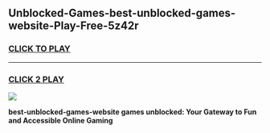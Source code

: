 
## Unblocked-Games-best-unblocked-games-website-Play-Free-5z42r
<h3>
<a href="https://premium76.site?title=best-unblocked-games-website&ref=18A1">CLICK TO PLAY</a></h3>
<hr>

<h3>
<a href="https://premium76.site?title=best-unblocked-games-website&ref=18A1">CLICK 2 PLAY</a>
  
</h3>

<a href="https://premium76.site?title=best-unblocked-games-website&ref=18A1"><img src="https://clearcache.store/games.png"></a>


**best-unblocked-games-website games unblocked: Your Gateway to Fun and Accessible Online Gaming**
